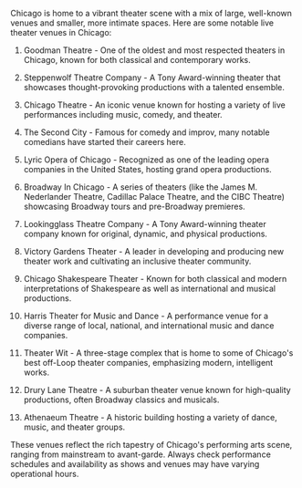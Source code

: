 Chicago is home to a vibrant theater scene with a mix of large, well-known venues and smaller, more intimate spaces. Here are some notable live theater venues in Chicago:

1. Goodman Theatre - One of the oldest and most respected theaters in Chicago, known for both classical and contemporary works.
2. Steppenwolf Theatre Company - A Tony Award-winning theater that showcases thought-provoking productions with a talented ensemble.

3. Chicago Theatre - An iconic venue known for hosting a variety of live performances including music, comedy, and theater.

4. The Second City - Famous for comedy and improv, many notable comedians have started their careers here.

5. Lyric Opera of Chicago - Recognized as one of the leading opera companies in the United States, hosting grand opera productions.

6. Broadway In Chicago - A series of theaters (like the James M. Nederlander Theatre, Cadillac Palace Theatre, and the CIBC Theatre) showcasing Broadway tours and pre-Broadway premieres.

7. Lookingglass Theatre Company - A Tony Award-winning theater company known for original, dynamic, and physical productions.

8. Victory Gardens Theater - A leader in developing and producing new theater work and cultivating an inclusive theater community.

9. Chicago Shakespeare Theater - Known for both classical and modern interpretations of Shakespeare as well as international and musical productions.

10. Harris Theater for Music and Dance - A performance venue for a diverse range of local, national, and international music and dance companies.

11. Theater Wit - A three-stage complex that is home to some of Chicago's best off-Loop theater companies, emphasizing modern, intelligent works.

12. Drury Lane Theatre - A suburban theater venue known for high-quality productions, often Broadway classics and musicals.

13. Athenaeum Theatre - A historic building hosting a variety of dance, music, and theater groups.

These venues reflect the rich tapestry of Chicago's performing arts scene, ranging from mainstream to avant-garde. Always check performance schedules and availability as shows and venues may have varying operational hours.
